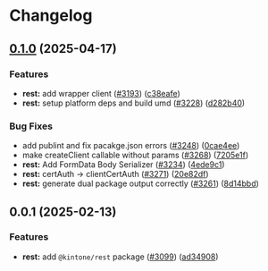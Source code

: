 # Changelog

## [0.1.0](https://github.com/kintone/js-sdk/compare/@kintone/rest@0.0.1...@kintone/rest@0.1.0) (2025-04-17)


### Features

* **rest:** add wrapper client ([#3193](https://github.com/kintone/js-sdk/issues/3193)) ([c38eafe](https://github.com/kintone/js-sdk/commit/c38eafe361ce1979d2bd06553c79dec86418cf66))
* **rest:** setup platform deps and build umd ([#3228](https://github.com/kintone/js-sdk/issues/3228)) ([d282b40](https://github.com/kintone/js-sdk/commit/d282b409a204f8ff761df68f9e28664f6e96b233))


### Bug Fixes

* add publint and fix pacakge.json errors ([#3248](https://github.com/kintone/js-sdk/issues/3248)) ([0cae4ee](https://github.com/kintone/js-sdk/commit/0cae4ee3e591b5833295955a2d1936db2dc7c8ff))
* make createClient callable without params ([#3268](https://github.com/kintone/js-sdk/issues/3268)) ([7205e1f](https://github.com/kintone/js-sdk/commit/7205e1fd022d9ebd0805ed3a4ffea390c0af19b7))
* **rest:** Add FormData Body Serializer ([#3234](https://github.com/kintone/js-sdk/issues/3234)) ([4ede9c1](https://github.com/kintone/js-sdk/commit/4ede9c1cab5bdeb619579074ca4fa0725c58eb3b))
* **rest:** certAuth -&gt; clientCertAuth ([#3271](https://github.com/kintone/js-sdk/issues/3271)) ([20e82df](https://github.com/kintone/js-sdk/commit/20e82df45410c13b56c31e65b6f0dc46f91177b5))
* **rest:** generate dual package output correctly ([#3261](https://github.com/kintone/js-sdk/issues/3261)) ([8d14bbd](https://github.com/kintone/js-sdk/commit/8d14bbd529958116aff14f562a2a669f25ea8ce8))

## 0.0.1 (2025-02-13)


### Features

* **rest:** add `@kintone/rest` package ([#3099](https://github.com/kintone/js-sdk/issues/3099)) ([ad34908](https://github.com/kintone/js-sdk/commit/ad34908fa4843d814a9e96e394761d8dce8b988b))
